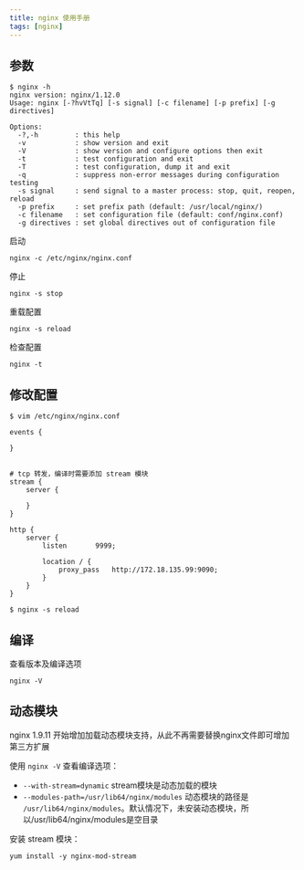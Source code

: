 ```yaml
---
title: nginx 使用手册
tags: [nginx]
---
```


## 参数

    $ nginx -h
    nginx version: nginx/1.12.0
    Usage: nginx [-?hvVtTq] [-s signal] [-c filename] [-p prefix] [-g directives]
    
    Options:
      -?,-h         : this help
      -v            : show version and exit
      -V            : show version and configure options then exit
      -t            : test configuration and exit
      -T            : test configuration, dump it and exit
      -q            : suppress non-error messages during configuration testing
      -s signal     : send signal to a master process: stop, quit, reopen, reload
      -p prefix     : set prefix path (default: /usr/local/nginx/)
      -c filename   : set configuration file (default: conf/nginx.conf)
      -g directives : set global directives out of configuration file

启动

    nginx -c /etc/nginx/nginx.conf

停止

    nginx -s stop

重载配置

    nginx -s reload

检查配置

    nginx -t

## 修改配置

    $ vim /etc/nginx/nginx.conf

``` nginx
events {

}


# tcp 转发，编译时需要添加 stream 模块
stream {
    server {
    
    }
}

http {
    server {
        listen       9999;
    
        location / {
            proxy_pass   http://172.18.135.99:9090;
        }
    }
}
```

    $ nginx -s reload


## 编译

查看版本及编译选项

    nginx -V

## 动态模块

nginx 1.9.11 开始增加加载动态模块支持，从此不再需要替换nginx文件即可增加第三方扩展

使用 `nginx -V` 查看编译选项：

- `--with-stream=dynamic` stream模块是动态加载的模块
- `--modules-path=/usr/lib64/nginx/modules` 动态模块的路径是 `/usr/lib64/nginx/modules`。默认情况下，未安装动态模块，所以/usr/lib64/nginx/modules是空目录


安装 stream 模块：

	yum install -y nginx-mod-stream
